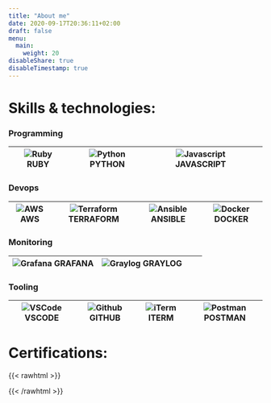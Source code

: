 ```yaml
---
title: "About me"
date: 2020-09-17T20:36:11+02:00
draft: false
menu:
  main:
    weight: 20
disableShare: true
disableTimestamp: true
---
```


# Skills & technologies:

### Programming
| ![Ruby](/ruby.svg) RUBY | ![Python](/python.svg) PYTHON | ![Javascript](/javascript.svg) JAVASCRIPT | |
|--------------------|------------------------|--------------------------------|--------------------|


### Devops
| ![AWS](/aws.svg) AWS | ![Terraform](/terraform.svg) TERRAFORM | ![Ansible](/ansible.svg) ANSIBLE | ![Docker](/docker.svg)  DOCKER |
|------------------|------------------------------|--------------------------|------------------------|

### Monitoring

| ![Grafana](/grafana.svg) GRAFANA | ![Graylog](/graylog.svg) GRAYLOG | | |
|--------------------------|----------------------|--------------------------|--------------------------|


### Tooling

| ![VSCode](/vscode.svg) VSCODE | ![Github](/github.svg) GITHUB| ![iTerm](/iterm.svg) ITERM | ![Postman](/postman.svg) POSTMAN |
|------------------------|------------------------|----------------------|--------------------------|

# Certifications:

{{< rawhtml >}}
<div data-iframe-width="150" data-iframe-height="280" data-share-badge-id="8d24763a-9301-4771-9413-0a1f2e30f4ac" data-share-badge-host="https://www.youracclaim.com"></div><script type="text/javascript" async src="//cdn.youracclaim.com/assets/utilities/embed.js"></script>
{{< /rawhtml >}}